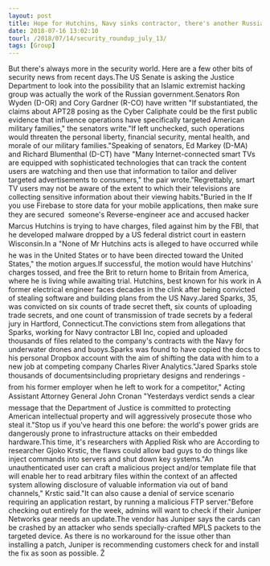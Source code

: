 ```yaml
---
layout: post
title: Hope for Hutchins, Navy sinks contractor, there's another Russian hacking scandal, and more
date: 2018-07-16 13:02:10
tourl: /2018/07/14/security_roundup_july_13/
tags: [Group]
---
```

But there's always more in the security world. Here are a few other bits of security news from recent days.The US Senate is asking the Justice Department to look into the possibility that an Islamic extremist hacking group was actually the work of the Russian government.Senators Ron Wyden (D-OR) and Cory Gardner (R-CO) have written "If substantiated, the claims about APT28 posing as the Cyber Caliphate could be the first public evidence that influence operations have specifically targeted American military families," the senators write."If left unchecked, such operations would threaten the personal liberty, financial security, mental health, and morale of our military families."Speaking of senators, Ed Markey (D-MA) and Richard Blumenthal (D-CT) have "Many Internet-connected smart TVs are equipped with sophisticated technologies that can track the content users are watching and then use that information to tailor and deliver targeted advertisements to consumers," the pair wrote."Regrettably, smart TV users may not be aware of the extent to which their televisions are collecting sensitive information about their viewing habits."Buried in the If you use Firebase to store data for your mobile applications, then make sure they are secured  someone's Reverse-engineer ace and accused hacker Marcus Hutchins is trying to have charges, filed against him by the FBI, that he developed malware dropped by a US federal district court in eastern Wisconsin.In a "None of Mr Hutchins acts is alleged to have occurred while he was in the United States or to have been directed toward the United States," the motion argues.If successful, the motion would have Hutchins' charges tossed, and free the Brit to return home to Britain from America, where he is living while awaiting trial. Hutchins, best known for his work in A former electrical engineer faces decades in the clink after being convicted of stealing software and building plans from the US Navy.Jared Sparks, 35, was convicted on six counts of trade secret theft, six counts of uploading trade secrets, and one count of transmission of trade secrets by a federal jury in Hartford, Connecticut.The convictions stem from allegations that Sparks, working for Navy contractor LBI Inc, copied and uploaded thousands of files related to the company's contracts with the Navy for underwater drones and buoys.Sparks was found to have copied the docs to his personal Dropbox account with the aim of shifting the data with him to a new job at competing company Charles River Analytics."Jared Sparks stole thousands of documentsincluding proprietary designs and renderings - from his former employer when he left to work for a competitor," Acting Assistant Attorney General John Cronan "Yesterdays verdict sends a clear message that the Department of Justice is committed to protecting American intellectual property and will aggressively prosecute those who steal it."Stop us if you've heard this one before: the world's power grids are dangerously prone to infrastructure attacks on their embedded hardware.This time, it's researchers with Applied Risk who are According to researcher Gjoko Krstic, the flaws could allow bad guys to do things like inject commands into servers and shut down key systems."An unauthenticated user can craft a malicious project and/or template file that will enable her to read arbitrary files within the context of an affected system allowing disclosure of valuable information via out of band channels," Krstic said."It can also cause a denial of service scenario requiring an application restart, by running a malicious FTP server."Before checking out entirely for the week, admins will want to check if their Juniper Networks gear needs an update.The vendor has Juniper says the cards can be crashed by an attacker who sends specially-crafted MPLS packets to the targeted device. As there is no workaround for the issue other than installing a patch, Juniper is recommending customers check for and install the fix as soon as possible. Ž
